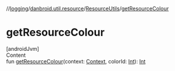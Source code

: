 //[logging](../../../index.md)/[danbroid.util.resource](../index.md)/[ResourceUtils](index.md)/[getResourceColour](get-resource-colour.md)



# getResourceColour  
[androidJvm]  
Content  
fun [getResourceColour](get-resource-colour.md)(context: [Context](https://developer.android.com/reference/kotlin/android/content/Context.html), colorId: [Int](https://kotlinlang.org/api/latest/jvm/stdlib/kotlin/-int/index.html)): [Int](https://kotlinlang.org/api/latest/jvm/stdlib/kotlin/-int/index.html)  



